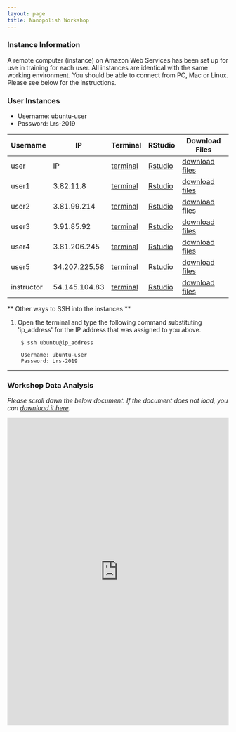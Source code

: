```yaml
---
layout: page
title: Nanopolish Workshop
---
```


### Instance Information

A remote computer (instance) on Amazon Web Services has been set up for use in training for each user. All instances are identical with the same working environment. You should be able to connect from PC, Mac or Linux. Please see below for the instructions.

### User Instances

 * Username: ubuntu-user
 * Password: Lrs-2019

Username    |  IP             |  Terminal                                                          |  RStudio                                                          |  Download Files
------------|-----------------|--------------------------------------------------------------------|-------------------------------------------------------------------|-------------------------------------------------------------------
user        |  IP             |  <a href='http://IP:8080' target='_blank'>terminal</a>             |  <a href='http://IP:8787' target='_blank'>Rstudio</a>             |  <a href='http://IP' target='_blank'>download files</a>
user1       |  3.82.11.8      |  <a href='http://3.82.11.8:8080' target='_blank'>terminal</a>      |  <a href='http://3.82.11.8:8787' target='_blank'>Rstudio</a>      |  <a href='http://3.82.11.8' target='_blank'>download files</a>
user2       |  3.81.99.214    |  <a href='http://3.81.99.214:8080' target='_blank'>terminal</a>    |  <a href='http://3.81.99.214:8787' target='_blank'>Rstudio</a>    |  <a href='http://3.81.99.214' target='_blank'>download files</a>
user3       |  3.91.85.92     |  <a href='http://3.91.85.92:8080' target='_blank'>terminal</a>     |  <a href='http://3.91.85.92:8787' target='_blank'>Rstudio</a>     |  <a href='http://3.91.85.92' target='_blank'>download files</a>
user4       |  3.81.206.245   |  <a href='http://3.81.206.245:8080' target='_blank'>terminal</a>   |  <a href='http://3.81.206.245:8787' target='_blank'>Rstudio</a>   |  <a href='http://3.81.206.245' target='_blank'>download files</a>
user5       |  34.207.225.58  |  <a href='http://34.207.225.58:8080' target='_blank'>terminal</a>  |  <a href='http://34.207.225.58:8787' target='_blank'>Rstudio</a>  |  <a href='http://34.207.225.58' target='_blank'>download files</a>
instructor  |  54.145.104.83  |  <a href='http://54.145.104.83:8080' target='_blank'>terminal</a>  |  <a href='http://54.145.104.83:8787' target='_blank'>Rstudio</a>  |  <a href='http://54.145.104.83' target='_blank'>download files</a>


** Other ways to SSH into the instances **

1. Open the terminal and type the following command substituting 'ip_address' for the IP address that was assigned to you above.

        $ ssh ubuntu@ip_address
        
        Username: ubuntu-user
        Password: Lrs-2019

****

### Workshop Data Analysis

*Please scroll down the below document. If the document does not load, you can [download it here](https://s3.amazonaws.com/gt-workshop/jackson-pacbio-workshop.docx).*

<iframe src="https://view.officeapps.live.com/op/embed.aspx?src=https://github.com/TheJacksonLaboratory/long-read-workshop/raw/gh-pages/users/pacbio/jackson-pacbio-workshop.docx?raw=true&embedded=true" width='100%' height='700px' frameborder='0'></iframe>


